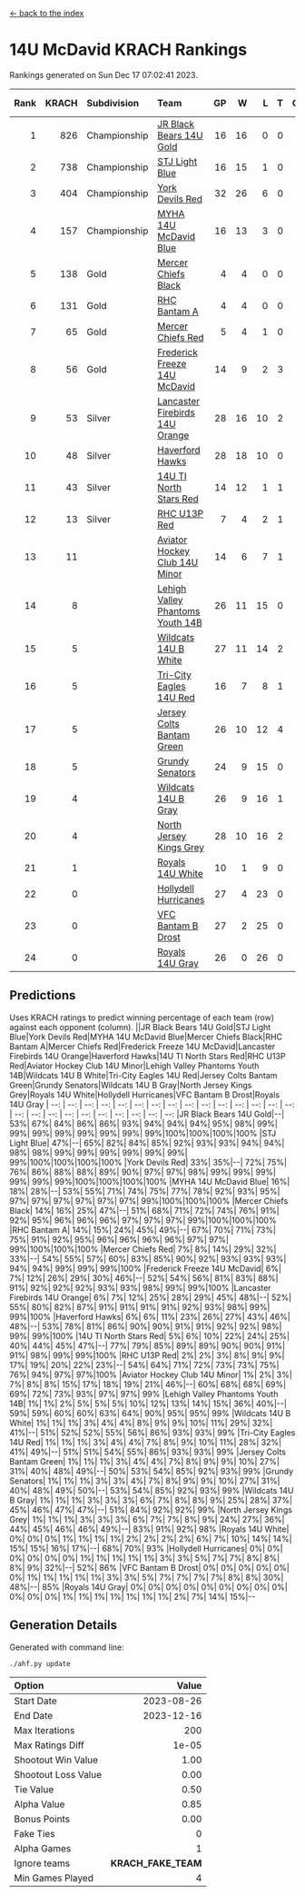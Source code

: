 [<- back to the index](readme.md)
# 14U McDavid KRACH Rankings
Rankings generated on Sun Dec 17 07:02:41 2023.

Rank|KRACH|Subdivision|Team|GP|W|L|T|OTW|OTL|SoS|Exp Wins|Win Diff
---:|---:|:---|:---|---:|---:|---:|---:|---:|---:|---:|---:|---:
1|826|Championship|[JR Black Bears 14U Gold](https://gamesheetstats.com/seasons/3659/teams/140633/schedule)|16|16|0|0|1|0|9|16.8|-0.0
2|738|Championship|[STJ Light Blue](https://gamesheetstats.com/seasons/3659/teams/140639/schedule)|16|15|1|0|0|0|68|15.9|0.0
3|404|Championship|[York Devils Red](https://gamesheetstats.com/seasons/3659/teams/140644/schedule)|32|26|6|0|0|0|294|26.9|0.0
4|157|Championship|[MYHA 14U McDavid Blue](https://gamesheetstats.com/seasons/3659/teams/140636/schedule)|16|13|3|0|0|0|68|13.9|0.0
5|138|Gold|[Mercer Chiefs Black](https://gamesheetstats.com/seasons/3659/teams/140605/schedule)|4|4|0|0|0|0|4|4.9|0.0
6|131|Gold|[RHC Bantam A](https://gamesheetstats.com/seasons/3659/teams/140618/schedule)|4|4|0|0|0|0|4|4.9|0.0
7|65|Gold|[Mercer Chiefs Red](https://gamesheetstats.com/seasons/3659/teams/140606/schedule)|5|4|1|0|0|0|71|4.9|0.0
8|56|Gold|[Frederick Freeze 14U McDavid](https://gamesheetstats.com/seasons/3659/teams/140628/schedule)|14|9|2|3|0|0|66|11.4|0.0
9|53|Silver|[Lancaster Firebirds 14U Orange](https://gamesheetstats.com/seasons/3659/teams/140634/schedule)|28|16|10|2|0|0|160|17.9|0.0
10|48|Silver|[Haverford Hawks](https://gamesheetstats.com/seasons/3659/teams/140630/schedule)|28|18|10|0|0|0|144|18.9|0.0
11|43|Silver|[14U TI North Stars Red](https://gamesheetstats.com/seasons/3659/teams/140626/schedule)|14|12|1|1|0|0|9|13.4|0.0
12|13|Silver|[RHC U13P Red](https://gamesheetstats.com/seasons/3659/teams/140619/schedule)|7|4|2|1|0|0|54|5.4|0.0
13|11||[Aviator Hockey Club 14U Minor](https://gamesheetstats.com/seasons/3659/teams/140627/schedule)|14|6|7|1|0|0|180|7.4|0.0
14|8||[Lehigh Valley Phantoms Youth 14B](https://gamesheetstats.com/seasons/3659/teams/140635/schedule)|26|11|15|0|1|1|96|11.9|0.0
15|5||[Wildcats 14U B White](https://gamesheetstats.com/seasons/3659/teams/140643/schedule)|27|11|14|2|1|1|65|12.9|0.0
16|5||[Tri-City Eagles 14U Red](https://gamesheetstats.com/seasons/3659/teams/140640/schedule)|16|7|8|1|1|0|84|8.4|0.0
17|5||[Jersey Colts Bantam Green](https://gamesheetstats.com/seasons/3659/teams/140632/schedule)|26|10|12|4|1|0|35|12.9|0.0
18|5||[Grundy Senators](https://gamesheetstats.com/seasons/3659/teams/140629/schedule)|24|9|15|0|0|1|196|9.9|0.0
19|4||[Wildcats 14U B Gray](https://gamesheetstats.com/seasons/3659/teams/140642/schedule)|26|9|16|1|0|0|59|10.4|0.0
20|4||[North Jersey Kings Grey](https://gamesheetstats.com/seasons/3659/teams/140637/schedule)|28|10|16|2|1|0|47|11.9|0.0
21|1||[Royals 14U White](https://gamesheetstats.com/seasons/3659/teams/140620/schedule)|10|1|9|0|0|1|163|1.9|0.0
22|0||[Hollydell Hurricanes](https://gamesheetstats.com/seasons/3659/teams/140631/schedule)|27|4|23|0|0|0|34|4.9|0.0
23|0||[VFC Bantam B Drost](https://gamesheetstats.com/seasons/3659/teams/140641/schedule)|27|2|25|0|0|2|203|2.9|0.0
24|0||[Royals 14U Gray](https://gamesheetstats.com/seasons/3659/teams/140638/schedule)|26|0|26|0|0|0|107|0.9|0.0

## Predictions
Uses KRACH ratings to predict winning percentage of each team (row) against each opponent (column).
||JR Black Bears 14U Gold|STJ Light Blue|York Devils Red|MYHA 14U McDavid Blue|Mercer Chiefs Black|RHC Bantam A|Mercer Chiefs Red|Frederick Freeze 14U McDavid|Lancaster Firebirds 14U Orange|Haverford Hawks|14U TI North Stars Red|RHC U13P Red|Aviator Hockey Club 14U Minor|Lehigh Valley Phantoms Youth 14B|Wildcats 14U B White|Tri-City Eagles 14U Red|Jersey Colts Bantam Green|Grundy Senators|Wildcats 14U B Gray|North Jersey Kings Grey|Royals 14U White|Hollydell Hurricanes|VFC Bantam B Drost|Royals 14U Gray
| --: | --: | --: | --: | --: | --: | --: | --: | --: | --: | --: | --: | --: | --: | --: | --: | --: | --: | --: | --: | --: | --: | --: | --: | --: 
|JR Black Bears 14U Gold|--| 53%| 67%| 84%| 86%| 86%| 93%| 94%| 94%| 94%| 95%| 98%| 99%| 99%| 99%| 99%| 99%| 99%| 99%| 99%|100%|100%|100%|100%
|STJ Light Blue| 47%|--| 65%| 82%| 84%| 85%| 92%| 93%| 93%| 94%| 94%| 98%| 98%| 99%| 99%| 99%| 99%| 99%| 99%| 99%|100%|100%|100%|100%
|York Devils Red| 33%| 35%|--| 72%| 75%| 76%| 86%| 88%| 88%| 89%| 90%| 97%| 97%| 98%| 99%| 99%| 99%| 99%| 99%| 99%|100%|100%|100%|100%
|MYHA 14U McDavid Blue| 16%| 18%| 28%|--| 53%| 55%| 71%| 74%| 75%| 77%| 78%| 92%| 93%| 95%| 97%| 97%| 97%| 97%| 97%| 97%| 99%|100%|100%|100%
|Mercer Chiefs Black| 14%| 16%| 25%| 47%|--| 51%| 68%| 71%| 72%| 74%| 76%| 91%| 92%| 95%| 96%| 96%| 96%| 97%| 97%| 97%| 99%|100%|100%|100%
|RHC Bantam A| 14%| 15%| 24%| 45%| 49%|--| 67%| 70%| 71%| 73%| 75%| 91%| 92%| 95%| 96%| 96%| 96%| 96%| 97%| 97%| 99%|100%|100%|100%
|Mercer Chiefs Red|  7%|  8%| 14%| 29%| 32%| 33%|--| 54%| 55%| 57%| 60%| 83%| 85%| 90%| 92%| 93%| 93%| 93%| 94%| 94%| 99%| 99%| 99%|100%
|Frederick Freeze 14U McDavid|  6%|  7%| 12%| 26%| 29%| 30%| 46%|--| 52%| 54%| 56%| 81%| 83%| 88%| 91%| 92%| 92%| 92%| 93%| 93%| 98%| 99%| 99%|100%
|Lancaster Firebirds 14U Orange|  6%|  7%| 12%| 25%| 28%| 29%| 45%| 48%|--| 52%| 55%| 80%| 82%| 87%| 91%| 91%| 91%| 91%| 92%| 93%| 98%| 99%| 99%|100%
|Haverford Hawks|  6%|  6%| 11%| 23%| 26%| 27%| 43%| 46%| 48%|--| 53%| 78%| 81%| 86%| 90%| 90%| 91%| 91%| 92%| 92%| 98%| 99%| 99%|100%
|14U TI North Stars Red|  5%|  6%| 10%| 22%| 24%| 25%| 40%| 44%| 45%| 47%|--| 77%| 79%| 85%| 89%| 89%| 90%| 90%| 91%| 91%| 98%| 99%| 99%|100%
|RHC U13P Red|  2%|  2%|  3%|  8%|  9%|  9%| 17%| 19%| 20%| 22%| 23%|--| 54%| 64%| 71%| 72%| 73%| 73%| 75%| 76%| 94%| 97%| 97%|100%
|Aviator Hockey Club 14U Minor|  1%|  2%|  3%|  7%|  8%|  8%| 15%| 17%| 18%| 19%| 21%| 46%|--| 60%| 68%| 68%| 69%| 69%| 72%| 73%| 93%| 97%| 97%| 99%
|Lehigh Valley Phantoms Youth 14B|  1%|  1%|  2%|  5%|  5%|  5%| 10%| 12%| 13%| 14%| 15%| 36%| 40%|--| 59%| 59%| 60%| 60%| 63%| 64%| 90%| 95%| 95%| 99%
|Wildcats 14U B White|  1%|  1%|  1%|  3%|  4%|  4%|  8%|  9%|  9%| 10%| 11%| 29%| 32%| 41%|--| 51%| 52%| 52%| 55%| 56%| 86%| 93%| 93%| 99%
|Tri-City Eagles 14U Red|  1%|  1%|  1%|  3%|  4%|  4%|  7%|  8%|  9%| 10%| 11%| 28%| 32%| 41%| 49%|--| 51%| 51%| 54%| 55%| 86%| 93%| 93%| 99%
|Jersey Colts Bantam Green|  1%|  1%|  1%|  3%|  4%|  4%|  7%|  8%|  9%|  9%| 10%| 27%| 31%| 40%| 48%| 49%|--| 50%| 53%| 54%| 85%| 92%| 93%| 99%
|Grundy Senators|  1%|  1%|  1%|  3%|  3%|  4%|  7%|  8%|  9%|  9%| 10%| 27%| 31%| 40%| 48%| 49%| 50%|--| 53%| 54%| 85%| 92%| 93%| 99%
|Wildcats 14U B Gray|  1%|  1%|  1%|  3%|  3%|  3%|  6%|  7%|  8%|  8%|  9%| 25%| 28%| 37%| 45%| 46%| 47%| 47%|--| 51%| 84%| 92%| 92%| 99%
|North Jersey Kings Grey|  1%|  1%|  1%|  3%|  3%|  3%|  6%|  7%|  7%|  8%|  9%| 24%| 27%| 36%| 44%| 45%| 46%| 46%| 49%|--| 83%| 91%| 92%| 98%
|Royals 14U White|  0%|  0%|  0%|  1%|  1%|  1%|  1%|  2%|  2%|  2%|  2%|  6%|  7%| 10%| 14%| 14%| 15%| 15%| 16%| 17%|--| 68%| 70%| 93%
|Hollydell Hurricanes|  0%|  0%|  0%|  0%|  0%|  0%|  1%|  1%|  1%|  1%|  1%|  3%|  3%|  5%|  7%|  7%|  8%|  8%|  8%|  9%| 32%|--| 52%| 86%
|VFC Bantam B Drost|  0%|  0%|  0%|  0%|  0%|  0%|  1%|  1%|  1%|  1%|  1%|  3%|  3%|  5%|  7%|  7%|  7%|  7%|  8%|  8%| 30%| 48%|--| 85%
|Royals 14U Gray|  0%|  0%|  0%|  0%|  0%|  0%|  0%|  0%|  0%|  0%|  0%|  0%|  1%|  1%|  1%|  1%|  1%|  1%|  1%|  2%|  7%| 14%| 15%|--

## Generation Details

Generated with command line:
```
./ahf.py update
```

| Option | Value |
| :----- | ----: |
| Start Date | 2023-08-26 |
| End Date | 2023-12-16 |
| Max Iterations | 200 |
| Max Ratings Diff | 1e-05 |
| Shootout Win Value | 1.00 |
| Shootout Loss Value | 0.00 |
| Tie Value | 0.50 |
| Alpha Value | 0.85 |
| Bonus Points | 0.00 |
| Fake Ties | 0 |
| Alpha Games | 1 |
| Ignore teams | __KRACH_FAKE_TEAM__ |
| Min Games Played | 4 |


